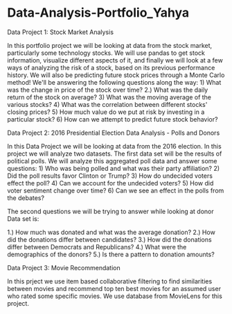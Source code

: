 # Data-Analysis-Portfolio_Yahya


Data Project 1: Stock Market Analysis

In this portfolio project we will be looking at data from the stock market, particularly some technology stocks. We will use pandas to get stock information, visualize different aspects of it, and finally we will look at a few ways of analyzing the risk of a stock, based on its previous performance history. We will also be predicting future stock prices through a Monte Carlo method!
We'll be answering the following questions along the way: 1) What was the change in price of the stock over time? 2.) What was the daily return of the stock on average? 3) What was the moving average of the various stocks? 4) What was the correlation between different stocks' closing prices? 5) How much value do we put at risk by investing in a particular stock? 6) How can we attempt to predict future stock behavior?

Data Project 2: 2016 Presidential Election Data Analysis - Polls and Donors

In this Data Project we will be looking at data from the 2016 election.
In this project we will analyze two datasets. The first data set will be the results of political polls. We will analyze this aggregated poll data and answer some questions: 1) Who was being polled and what was their party affiliation? 2) Did the poll results favor Clinton or Trump? 3) How do undecided voters effect the poll? 4) Can we account for the undecided voters? 5) How did voter sentiment change over time? 6) Can we see an effect in the polls from the debates?

The second questions we will be trying to answer while looking at donor Data set is:

1.) How much was donated and what was the average donation?
2.) How did the donations differ between candidates?
3.) How did the donations differ between Democrats and Republicans?
4.) What were the demographics of the donors?
5.) Is there a pattern to donation amounts?

Data Project 3: Movie Recommendation

In this prject we use item based collaborative filtering to find similarities between movies and recommend top ten best movies for an assumed user who rated some specific movies. We use database from MovieLens for this project.
